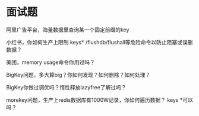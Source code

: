# 面试题

阿里广告平台，海量数据里查询某一个固定前缀的key



小红书，你如何生产上限制 keys* /flushdb/flushall等危险命令以防止阻塞或误删数据？



美团，memory usage命令你用过吗？



BigKey问题，多大算big？你如何发现？如何删除？如何处理？



BigKey你做过调优吗？惰性释放lazyfree了解过吗？



morekey问题，生产上redis数据库有1000W记录，你如何遍历数据？ keys *可以吗？

